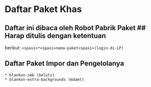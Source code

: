# Daftar Paket Khas
## Daftar ini dibaca oleh Robot Pabrik Paket ## Harap ditulis dengan ketentuan
berikut: `<spasi>*<spasi>nama-paket<spasi>(login-di-LP)`
## Daftar Paket Impor dan Pengelolanya
    * blankon-smb (belutz)
    * blankon-extra-backgrounds (mdamt)